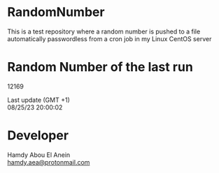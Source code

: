 # RandomNumber    
This is a test repository where a random number is pushed to a file automatically passwordless from a cron job in my Linux CentOS server    
# Random Number of the last run   
12169
      
Last update (GMT +1)    
08/25/23 20:00:02
# Developer    
Hamdy Abou El Anein   
hamdy.aea@protonmail.com
